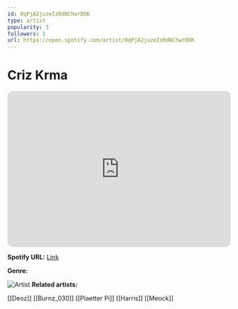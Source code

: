```yaml
---
id: 0qPjA2juzeIzRdNChwrDOK
type: artist
popularity: 3
followers: 1
url: https://open.spotify.com/artist/0qPjA2juzeIzRdNChwrDOK
---
```

# Criz Krma

<iframe style="border-radius:12px" src="https://open.spotify.com/embed/artist/0qPjA2juzeIzRdNChwrDOK" width="100%" height="352" frameBorder="0" allowfullscreen="" allow="autoplay; clipboard-write; encrypted-media; fullscreen; picture-in-picture" loading="lazy"></iframe>

**Spotify URL:** [Link](https://open.spotify.com/artist/0qPjA2juzeIzRdNChwrDOK)

**Genre:** 

![Artist]()
**Related artists:**

[[Deoz]]
[[Burnz_030]]
[[Plaetter Pi]]
[[Harris]]
[[Meock]]
